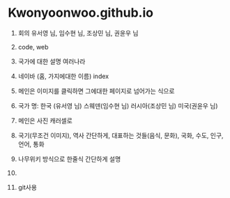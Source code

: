 # Kwonyoonwoo.github.io

1. 회의
유서영 님, 임수현 님, 조상민 님, 권윤우 님





2. code, web
1. 국가에 대한 설명 여러나라
2. 네이바 (홈, 가지에대한 이름) index
3. 메인은 이미지를 클릭하면 그에대한 페이지로 넘어가는 식으로
4. 국가 명: 한국 (유서영 님) 스웨덴(임수현 님) 러시아(조상민 님) 미국(권윤우 님)
5. 메인은 사진 캐러셀로 
6. 국기(무조건 이미지), 역사 간단하게, 대표하는 것들(음식, 문화), 국화, 수도, 인구, 언어, 통화
7. 나무위키 방식으로 한줄식 간단하게 설명
8. 



3. git사용






